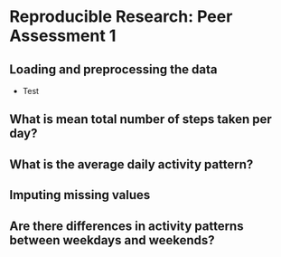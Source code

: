 # Reproducible Research: Peer Assessment 1


## Loading and preprocessing the data

* Test

## What is mean total number of steps taken per day?



## What is the average daily activity pattern?



## Imputing missing values



## Are there differences in activity patterns between weekdays and weekends?
